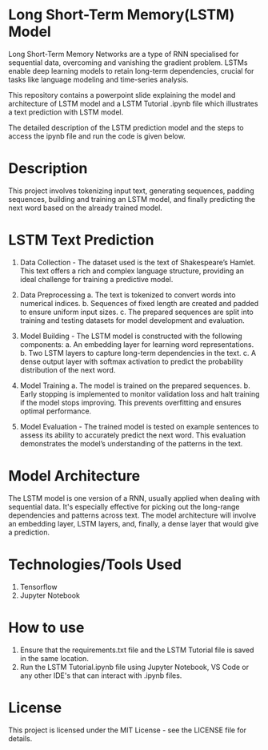 # Long Short-Term Memory(LSTM) Model
 Long Short-Term Memory Networks are a type of RNN specialised for sequential data, overcoming and vanishing the gradient problem. LSTMs enable deep learning models to retain long-term dependencies, crucial for tasks like language modeling and time-series analysis.

This repository contains a powerpoint slide explaining the model and architecture of LSTM model and a LSTM Tutorial .ipynb file which illustrates a text prediction with LSTM model.

The detailed description of the LSTM prediction model and the steps to access the ipynb file and run the code is given below.

# Description

This project involves tokenizing input text, generating sequences, padding sequences, building and training an LSTM model, and finally predicting the next word based on the already trained model.

# LSTM Text Prediction
1. Data Collection - The dataset used is the text of Shakespeare’s Hamlet. This text offers a rich and complex language structure, providing an ideal challenge for training a predictive model.

2. Data Preprocessing
    a. The text is tokenized to convert words into numerical indices.
    b. Sequences of fixed length are created and padded to ensure uniform input sizes.
    c. The prepared sequences are split into training and testing datasets for model development and evaluation.

3. Model Building - The LSTM model is constructed with the following components:
    a. An embedding layer for learning word representations.
    b. Two LSTM layers to capture long-term dependencies in the text.
    c. A dense output layer with softmax activation to predict the probability distribution of the next word.

4. Model Training
    a. The model is trained on the prepared sequences.
    b. Early stopping is implemented to monitor validation loss and halt training if the model stops improving. This prevents overfitting and ensures optimal performance.

5. Model Evaluation - The trained model is tested on example sentences to assess its ability to accurately predict the next word. This evaluation demonstrates the model’s understanding of the patterns in the text.

# Model Architecture
The LSTM model is one version of a RNN, usually applied when dealing with sequential data. It's especially effective for picking out the long-range dependencies and patterns across text. The model architecture will involve an embedding layer, LSTM layers, and, finally, a dense layer that would give a prediction.

# Technologies/Tools Used
1. Tensorflow
2. Jupyter Notebook

# How to use

1. Ensure that the requirements.txt file and the LSTM Tutorial file is saved in the same location.
2. Run the LSTM Tutorial.ipynb file using Jupyter Notebook, VS Code or any other IDE's that can interact with .ipynb files.

# License
This project is licensed under the MIT License - see the LICENSE file for details.
